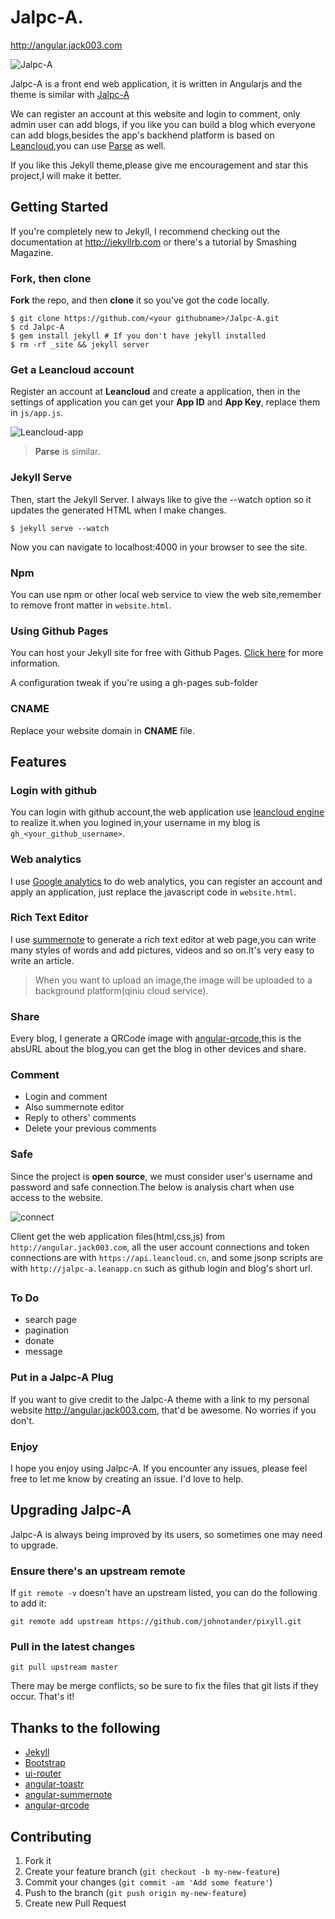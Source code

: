 # Jalpc-A.

<http://angular.jack003.com>

![Jalpc-A](Jalpc-A.gif)

Jalpc-A is a front end web application, it is written in Angularjs and the theme is similar with [Jalpc-A](http://Jack614.github.com/jalpc_jekyll_theme)

We can register an account at this website and login to comment, only admin user can add blogs, if you like you can build a blog which everyone can add blogs,besides the app's backhend platform is based on [Leancloud](https://leancloud.cn/),you can use [Parse](https://parse.com/) as well.

If you like this Jekyll theme,please give me encouragement and star this project,I will make it better.

## Getting Started

If you're completely new to Jekyll, I recommend checking out the documentation at <http://jekyllrb.com> or there's a tutorial by Smashing Magazine.

### Fork, then clone

**Fork** the repo, and then **clone** it so you've got the code locally.

```
$ git clone https://github.com/<your githubname>/Jalpc-A.git
$ cd Jalpc-A
$ gem install jekyll # If you don't have jekyll installed
$ rm -rf _site && jekyll server
```
### Get a Leancloud account

Register an account at **Leancloud** and create a application, then in the settings of application you can get your **App ID** and **App Key**, replace them in `js/app.js`.

![Leancloud-app](Leancloud-app.jpg)

> **Parse** is similar.

### Jekyll Serve

Then, start the Jekyll Server. I always like to give the --watch option so it updates the generated HTML when I make changes.

```
$ jekyll serve --watch
```

Now you can navigate to localhost:4000 in your browser to see the site.

### Npm

You can use npm or other local web service to view the web site,remember to remove front matter in `website.html`.

### Using Github Pages

You can host your Jekyll site for free with Github Pages. [Click here](https://pages.github.com) for more information.

A configuration tweak if you're using a gh-pages sub-folder

### CNAME

Replace your website domain in **CNAME** file.

## Features

### Login with github

You can login with github account,the web application use [leancloud engine](https://github.com/Jack614/Jalpc-A-engine) to realize it.when you logined in,your username in my blog is `gh_<your_github_username>`.

### Web analytics

I use [Google analytics](https://www.google.com/analytics/) to do web analytics, you can register an account and apply an application, just replace the javascript code in `website.html`.

### Rich Text Editor

I use [summernote](https://github.com/summernote/angular-summernote) to generate a rich text editor at web page,you can write many styles of words and add pictures, videos and so on.It's very easy to write an article.
> When you want to upload an image,the image will be uploaded to a background platform(qiniu cloud service).

### Share

Every blog, I generate a QRCode image with [angular-qrcode](https://github.com/monospaced/angular-qrcode),this is the absURL about the blog,you can get the blog in other devices and share.

### Comment

* Login and comment
* Also summernote editor
* Reply to others' comments
* Delete your previous comments

### Safe

Since the project is **open source**, we must consider user's username and password and safe connection.The below is analysis chart when use access to the website.

![connect](connect.png)

Client get the web application files(html,css,js) from `http://angular.jack003.com`, all the user account connections and token connections are with `https://api.leancloud.cn`, and some jsonp scripts are with `http://jalpc-a.leanapp.cn` such as github login and blog's short url.

##

### To Do

* search page
* pagination
* donate
* message

### Put in a Jalpc-A Plug

If you want to give credit to the Jalpc-A theme with a link to my personal website <http://angular.jack003.com>, that'd be awesome. No worries if you don't.
 
### Enjoy

I hope you enjoy using Jalpc-A. If you encounter any issues, please feel free to let me know by creating an issue. I'd love to help.

## Upgrading Jalpc-A

Jalpc-A is always being improved by its users, so sometimes one may need to upgrade.

### Ensure there's an upstream remote

If `git remote -v` doesn't have an upstream listed, you can do the following to add it:

```
git remote add upstream https://github.com/johnotander/pixyll.git
```

### Pull in the latest changes

```
git pull upstream master
```

There may be merge conflicts, so be sure to fix the files that git lists if they occur. That's it!

## Thanks to the following

* [Jekyll](http://jekyllrb.com)
* [Bootstrap](http://www.bootcss.com)
* [ui-router](https://github.com/angular-ui/ui-router)
* [angular-toastr](https://github.com/Foxandxss/angular-toastr)
* [angular-summernote](https://github.com/summernote/angular-summernote)
* [angular-qrcode](https://github.com/monospaced/angular-qrcode)

## Contributing

1. Fork it
2. Create your feature branch (`git checkout -b my-new-feature`)
3. Commit your changes (`git commit -am 'Add some feature'`)
4. Push to the branch (`git push origin my-new-feature`)
5. Create new Pull Request

